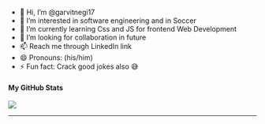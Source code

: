 - 👋 Hi, I’m @garvitnegi17
- 👀 I’m interested in software engineering and in Soccer
- 🌱 I’m currently learning Css and JS for frontend Web Development
- 💞️ I’m looking for collaboration in future
- 📫 Reach me through LinkedIn link
- 😄 Pronouns: (his/him)
- ⚡ Fun fact: Crack good jokes also 😅

<!---
garvitnegi17/garvitnegi17 is a ✨ special ✨ repository because its `README.md` (this file) appears on your GitHub profile.
You can click the Preview link to take a look at your changes.
--->

#### My GitHub Stats
![](https://github-readme-streak-stats.herokuapp.com/?user=garvitnegi17&theme=tokyonight&hide_border=true)

--- 
